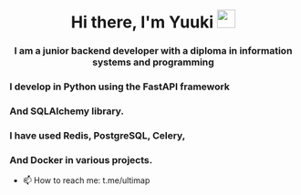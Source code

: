 <h1 align="center">Hi there, I'm Yuuki</a> 
<img src="https://github.com/blackcater/blackcater/raw/main/images/Hi.gif" height="32"/></h1>
<h3 align="center">I am a junior backend developer with a diploma in information systems and programming</h3>

### I develop in Python using the FastAPI framework 
### And SQLAlchemy library. 
### I have used Redis, PostgreSQL, Celery, 
### And Docker in various projects.
- 📫 How to reach me: t.me/ultimap

